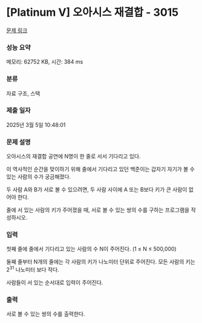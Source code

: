 # [Platinum V] 오아시스 재결합 - 3015 

[문제 링크](https://www.acmicpc.net/problem/3015) 

### 성능 요약

메모리: 62752 KB, 시간: 384 ms

### 분류

자료 구조, 스택

### 제출 일자

2025년 3월 5일 10:48:01

### 문제 설명

<p>오아시스의 재결합 공연에 N명이 한 줄로 서서 기다리고 있다.</p>

<p>이 역사적인 순간을 맞이하기 위해 줄에서 기다리고 있던 백준이는 갑자기 자기가 볼 수 있는 사람의 수가 궁금해졌다.</p>

<p>두 사람 A와 B가 서로 볼 수 있으려면, 두 사람 사이에 A 또는 B보다 키가 큰 사람이 없어야 한다.</p>

<p>줄에 서 있는 사람의 키가 주어졌을 때, 서로 볼 수 있는 쌍의 수를 구하는 프로그램을 작성하시오.</p>

### 입력 

 <p>첫째 줄에 줄에서 기다리고 있는 사람의 수 N이 주어진다. (1 ≤ N ≤ 500,000)</p>

<p>둘째 줄부터 N개의 줄에는 각 사람의 키가 나노미터 단위로 주어진다. 모든 사람의 키는 2<sup>31</sup> 나노미터 보다 작다.</p>

<p>사람들이 서 있는 순서대로 입력이 주어진다.</p>

### 출력 

 <p>서로 볼 수 있는 쌍의 수를 출력한다.</p>

